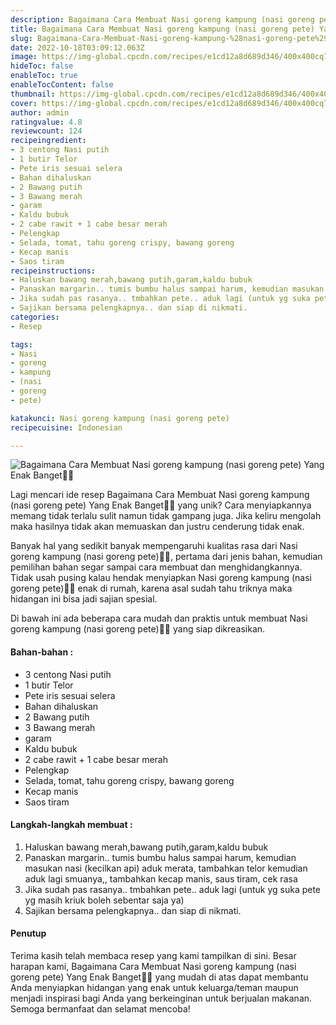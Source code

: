 ```yaml
---
description: Bagaimana Cara Membuat Nasi goreng kampung (nasi goreng pete) Yang Enak Banget"
title: Bagaimana Cara Membuat Nasi goreng kampung (nasi goreng pete) Yang Enak Banget
slug: Bagaimana-Cara-Membuat-Nasi-goreng-kampung-%28nasi-goreng-pete%29-Yang-Enak-Banget
date: 2022-10-18T03:09:12.063Z
image: https://img-global.cpcdn.com/recipes/e1cd12a8d689d346/400x400cq70/photo.jpg
hideToc: false
enableToc: true
enableTocContent: false
thumbnail: https://img-global.cpcdn.com/recipes/e1cd12a8d689d346/400x400cq70/photo.jpg
cover: https://img-global.cpcdn.com/recipes/e1cd12a8d689d346/400x400cq70/photo.jpg
author: admin
ratingvalue: 4.8
reviewcount: 124
recipeingredient:
- 3 centong Nasi putih
- 1 butir Telor
- Pete iris sesuai selera
- Bahan dihaluskan
- 2 Bawang putih
- 3 Bawang merah
- garam
- Kaldu bubuk
- 2 cabe rawit + 1 cabe besar merah
- Pelengkap
- Selada, tomat, tahu goreng crispy, bawang goreng
- Kecap manis
- Saos tiram
recipeinstructions:
- Haluskan bawang merah,bawang putih,garam,kaldu bubuk
- Panaskan margarin.. tumis bumbu halus sampai harum, kemudian masukan nasi (kecilkan api) aduk merata, tambahkan telor kemudian aduk lagi smuanya,, tambahkan kecap manis, saus tiram, cek rasa
- Jika sudah pas rasanya.. tmbahkan pete.. aduk lagi (untuk yg suka pete yg masih kriuk boleh sebentar saja ya)
- Sajikan bersama pelengkapnya.. dan siap di nikmati.
categories:
- Resep

tags:
- Nasi
- goreng
- kampung
- (nasi
- goreng
- pete)

katakunci: Nasi goreng kampung (nasi goreng pete)
recipecuisine: Indonesian

---
```


![Bagaimana Cara Membuat Nasi goreng kampung (nasi goreng pete) Yang Enak Banget👩‍🍳](https://img-global.cpcdn.com/recipes/e1cd12a8d689d346/400x400cq70/photo.jpg)

Lagi mencari ide resep Bagaimana Cara Membuat Nasi goreng kampung (nasi goreng pete) Yang Enak Banget👩‍🍳 yang unik? Cara menyiapkannya memang tidak terlalu sulit namun tidak gampang juga. Jika keliru mengolah maka hasilnya tidak akan memuaskan dan justru cenderung tidak enak.

Banyak hal yang sedikit banyak mempengaruhi kualitas rasa dari Nasi goreng kampung (nasi goreng pete)👩‍🍳, pertama dari jenis bahan, kemudian pemilihan bahan segar sampai cara membuat dan menghidangkannya. Tidak usah pusing kalau hendak menyiapkan Nasi goreng kampung (nasi goreng pete)👩‍🍳 enak di rumah, karena asal sudah tahu triknya maka hidangan ini bisa jadi sajian spesial.

Di bawah ini ada beberapa cara mudah dan praktis untuk membuat Nasi goreng kampung (nasi goreng pete)👩‍🍳 yang siap dikreasikan.

<!--inarticleads1-->

#### Bahan-bahan :

- 3 centong Nasi putih
- 1 butir Telor
- Pete iris sesuai selera
- Bahan dihaluskan
- 2 Bawang putih
- 3 Bawang merah
- garam
- Kaldu bubuk
- 2 cabe rawit + 1 cabe besar merah
- Pelengkap
- Selada, tomat, tahu goreng crispy, bawang goreng
- Kecap manis
- Saos tiram

<!--inarticleads2-->

#### Langkah-langkah membuat :

1. Haluskan bawang merah,bawang putih,garam,kaldu bubuk
1. Panaskan margarin.. tumis bumbu halus sampai harum, kemudian masukan nasi (kecilkan api) aduk merata, tambahkan telor kemudian aduk lagi smuanya,, tambahkan kecap manis, saus tiram, cek rasa
1. Jika sudah pas rasanya.. tmbahkan pete.. aduk lagi (untuk yg suka pete yg masih kriuk boleh sebentar saja ya)
1. Sajikan bersama pelengkapnya.. dan siap di nikmati.

#### Penutup

Terima kasih telah membaca resep yang kami tampilkan di sini. Besar harapan kami, Bagaimana Cara Membuat Nasi goreng kampung (nasi goreng pete) Yang Enak Banget👩‍🍳 yang mudah di atas dapat membantu Anda menyiapkan hidangan yang enak untuk keluarga/teman maupun menjadi inspirasi bagi Anda yang berkeinginan untuk berjualan makanan. Semoga bermanfaat dan selamat mencoba!